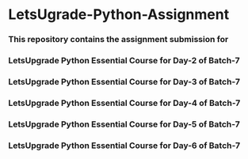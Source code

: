 # LetsUgrade-Python-Assignment
### This repository contains the assignment submission for 
### LetsUpgrade Python Essential Course for Day-2 of Batch-7
### LetsUpgrade Python Essential Course for Day-3 of Batch-7
### LetsUpgrade Python Essential Course for Day-4 of Batch-7
### LetsUpgrade Python Essential Course for Day-5 of Batch-7
### LetsUpgrade Python Essential Course for Day-6 of Batch-7
